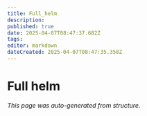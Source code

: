 ```yaml
---
title: Full_helm
description: 
published: true
date: 2025-04-07T08:47:37.682Z
tags: 
editor: markdown
dateCreated: 2025-04-07T08:47:35.358Z
---
```


# Full helm

*This page was auto-generated from structure.*